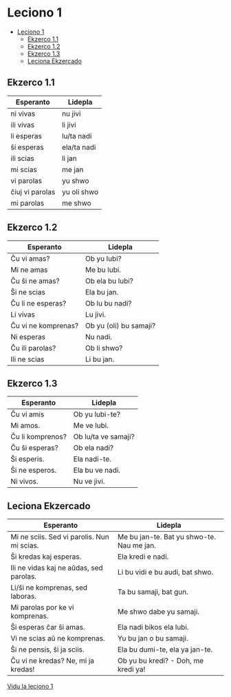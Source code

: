 # Leciono 1

- [Leciono 1](#leciono-1)
  - [Ekzerco 1.1](#ekzerco-11)
  - [Ekzerco 1.2](#ekzerco-12)
  - [Ekzerco 1.3](#ekzerco-13)
  - [Leciona Ekzercado](#leciona-ekzercado)

## Ekzerco 1.1

| Esperanto       | Lidepla     |
| --------------- | ----------- |
| ni vivas        | nu jivi     |
| ili vivas       | li jivi     |
| li esperas      | lu/ta nadi  |
| ŝi esperas      | ela/ta nadi |
| ili scias       | li jan      |
| mi scias        | me jan      |
| vi parolas      | yu shwo     |
| ĉiuj vi parolas | yu oli shwo |
| mi parolas      | me shwo     |

## Ekzerco 1.2

| Esperanto           | Lidepla                |
| ------------------- | ---------------------- |
| Ĉu vi amas?         | Ob yu lubi?            |
| Mi ne amas          | Me bu lubi.            |
| Ĉu ŝi ne amas?      | Ob ela bu lubi?        |
| Ŝi ne scias         | Ela bu jan.            |
| Ĉu li ne esperas?   | Ob lu bu nadi?         |
| Li vivas            | Lu jivi.               |
| Ĉu vi ne komprenas? | Ob yu (oli) bu samaji? |
| Ni esperas          | Nu nadi.               |
| Ĉu ili parolas?     | Ob li shwo?            |
| Ili ne scias        | Li bu jan.             |

## Ekzerco 1.3

| Esperanto        | Lidepla             |
| ---------------- | ------------------- |
| Ĉu vi amis       | Ob yu lubi-te?      |
| Mi amos.         | Me ve lubi.         |
| Ĉu li komprenos? | Ob lu/ta ve samaji? |
| Ĉu ŝi esperas?   | Ob ela nadi?        |
| Ŝi esperis.      | Ela nadi-te.        |
| Ŝi ne esperos.   | Ela bu ve nadi.     |
| Ni vivos.        | Nu ve jivi.         |

## Leciona Ekzercado

| Esperanto                                  | Lidepla                                   |
| ------------------------------------------ | ----------------------------------------- |
| Mi ne sciis. Sed vi parolis. Nun mi scias. | Me bu jan-te. Bat yu shwo-te. Nau me jan. |
| Ŝi kredas kaj esperas.                     | Ela kredi e nadi.                         |
| Ili ne vidas kaj ne aŭdas, sed parolas.    | Li bu vidi e bu audi, bat shwo.           |
| Li/ŝi ne komprenas, sed laboras.           | Ta bu samaji, bat gun.                    |
| Mi parolas por ke vi komprenas.            | Me shwo dabe yu samaji.                   |
| Ŝi esperas ĉar ŝi amas.                    | Ela nadi bikos ela lubi.                  |
| Vi ne scias aŭ ne komprenas.               | Yu bu jan o bu samaji.                    |
| Ŝi ne pensis, ŝi ja sciis.                 | Ela bu dumi-te, ela ya jan-te.            |
| Ĉu vi ne kredas? Ne, mi ja kredas!         | Ob yu bu kredi? - Doh, me kredi ya!       |

[Vidu la leciono 1](../lecionoj/leciono1.md)
